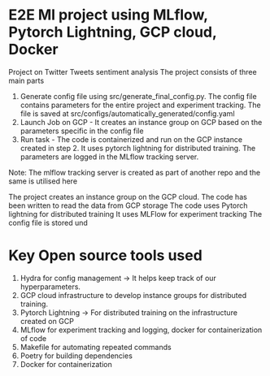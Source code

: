 # E2E Ml project using MLflow, Pytorch Lightning, GCP cloud, Docker

Project on Twitter Tweets sentiment analysis
The project consists of three main parts

1. Generate config file using src/generate_final_config.py. The config file contains parameters for the entire project and experiment tracking. The file is saved at
src/configs/automatically_generated/config.yaml
2. Launch Job on GCP - It creates an instance group on GCP based on the parameters specific in the config file
3. Run task - The code is containerized and run on the GCP instance created in step 2. It uses pytorch lightning for distributed training. The parameters are logged in the MLflow tracking server.

Note: The mlflow tracking server is created as part of another repo and the same is utilised here

The project creates an instance group on the GCP cloud.
The code has been written to read the data from GCP storage
The code uses Pytorch lightning for distributed training
It uses MLFlow for experiment tracking
The config file is stored und

# Key Open source tools used

1. Hydra for config management -> It helps keep track of our hyperparameters.
2. GCP cloud infrastructure to develop instance groups for distributed training.
3. Pytorch Lightning -> For distributed training on the infrastructure created on GCP
4. MLflow for experiment tracking and logging, docker for containerization of code
5. Makefile for automating repeated commands
6. Poetry for building dependencies
7. Docker for containerization